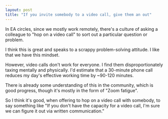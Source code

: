 ```yaml
---
layout: post
title: "If you invite somebody to a video call, give them an out"
---
```


In EA circles, since we mostly work remotely, there's a culture of asking a colleague to "hop on a video call" to sort out a particular question or problem.

I think this is great and speaks to a scrappy problem-solving attitude. I like that we have this mindset.

However, video calls don't work for everyone. I find them disproportionately taxing mentally and physically. I'd estimate that a 30-minute phone call reduces my day's effective working time by ~90-120 minutes.

There is already some understanding of this in the community, which is good progress, though it's mostly in the form of "Zoom fatigue".

So I think it's good, when offering to hop on a video call with somebody, to say something like "If you don't have the capacity for a video call, I'm sure we can figure it out via written communication."
